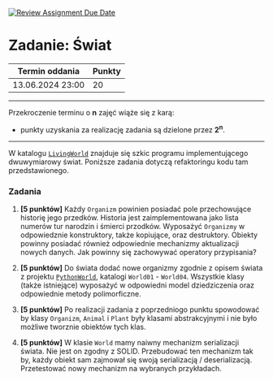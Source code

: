 [![Review Assignment Due Date](https://classroom.github.com/assets/deadline-readme-button-24ddc0f5d75046c5622901739e7c5dd533143b0c8e959d652212380cedb1ea36.svg)](https://classroom.github.com/a/IfctzAhm)
# Zadanie: Świat

| Termin oddania | Punkty     |
|----------------|:-----------|
| 13.06.2024  23:00  |    20  |

---
Przekroczenie terminu o **n** zajęć wiąże się z karą:
- punkty uzyskania za realizację zadania są dzielone przez **2<sup>n</sup>**.

---
W katalogu [`LivingWorld`](https://github.com/ZeissIQSPL/CppAtAcademia/tree/main/CPP_01_OOP/LivingWorld)
znajduje się szkic programu implementującego dwuwymiarowy świat.
Poniższe zadania dotyczą refaktoringu kodu tam przedstawionego.

### Zadania
1. **[5 punktów]**
   Każdy `Organizm` powinien posiadać pole przechowujące historię jego przedków.
   Historia jest zaimplementowana jako lista numerów tur narodzin i śmierci przodków.
   Wyposażyć `Organizmy` w odpowiedznie konstruktory, także kopiujące, oraz destruktory.
   Obiekty powinny posiadać również odpowiednie mechanizmy aktualizacji nowych danych.
   Jak powinny się zachowywać operatory przypisania?

1. **[5 punktów]** Do świata dodać nowe organizmy zgodnie z opisem świata z projektu
   [`PythonWorld`](https://github.com/tborzyszkowski/PythonWorld/tree/master/Laboratorium), katalogi `World01` - `World04`.
   Wszystkie klasy (także istniejące) wyposażyć w odpowiedni model dziedziczenia oraz odpowiednie metody polimorficzne.

1. **[5 punktów]** Po realizacji zadania z poprzedniogo punktu spowodować by klasy `Organizm`, `Animal` i `Plant`
   były klasami abstrakcyjnymi i nie było możliwe tworznie obiektów tych klas.

1. **[5 punktów]** W klasie `World` mamy naiwny mechanizm serializacji świata. Nie jest on zgodny z SOLID.
   Przebudować ten mechanizm tak by, każdy obiekt sam zajmował się swoją serializacją / deserializacją.
   Przetestować nowy mechanizm na wybranych przykładach.
